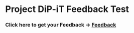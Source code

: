 
# Project DiP-iT Feedback Test

  
### Click here to get your Feedback -> [Feedback](../../wiki/feedback)  
